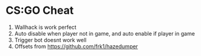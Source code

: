 # CS:GO Cheat
1. Wallhack is work perfect
1. Auto disable when player not in game, and auto enable if player in game
1. Trigger bot doesnt work well
1. Offsets from https://github.com/frk1/hazedumper
